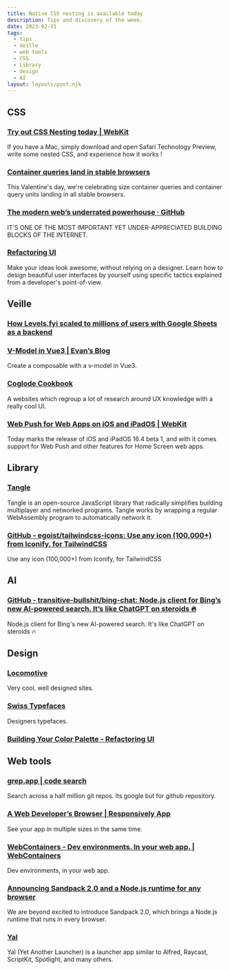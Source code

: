 ```yaml
---
title: Native CSS nesting is available today
description: Tips and discovery of the week.
date: 2023-02-21
tags:
  - tips
  - Veille
  - web tools
  - CSS
  - Library
  - design
  - AI
layout: layouts/post.njk
---
```


## CSS

### [Try out CSS Nesting today | WebKit](https://webkit.org/blog/13813/try-css-nesting-today-in-safari-technology-preview/)

If you have a Mac, simply download and open Safari Technology Preview, write some nested CSS, and experience how it works !

### [Container queries land in stable browsers](https://web.dev/cq-stable/)

This Valentine's day, we're celebrating size container queries and container query units landing in all stable browsers.

### [The modern web’s underrated powerhouse · GitHub](https://github.com/readme/featured/css-future)

IT’S ONE OF THE MOST IMPORTANT YET UNDER-APPRECIATED BUILDING BLOCKS OF THE INTERNET.

### [Refactoring UI](https://www.refactoringui.com/)
Make your ideas look awesome, without relying on a designer.
Learn how to design beautiful user interfaces by yourself using specific tactics explained from a developer's point-of-view.

## Veille

### [How Levels.fyi scaled to millions of users with Google Sheets as a backend](https://www.levels.fyi/blog/scaling-to-millions-with-google-sheets.html)

### [V-Model in Vue3 | Evan’s Blog](https://vanoneang.github.io/article/v-model-in-vue3.html#turn-it-into-a-composable)

Create a composable with a v-model in Vue3.

### [Coglode Cookbook](https://www.coglode.com/cookbook)

A websites which regroup a lot of research around UX knowledge with a really cool UI.

### [Web Push for Web Apps on iOS and iPadOS | WebKit](https://webkit.org/blog/13878/web-push-for-web-apps-on-ios-and-ipados/)

Today marks the release of iOS and iPadOS 16.4 beta 1, and with it comes support for Web Push and other features for Home Screen web apps.

## Library

### [Tangle](https://tanglesync.com/#BigPlumpSparrow)

Tangle is an open-source JavaScript library that radically simplifies building multiplayer and networked programs. Tangle works by wrapping a regular WebAssembly program to automatically network it.

### [GitHub - egoist/tailwindcss-icons: Use any icon (100,000+) from Iconify, for TailwindCSS](https://github.com/egoist/tailwindcss-icons)

Use any icon (100,000+) from Iconify, for TailwindCSS

## AI

### [GitHub - transitive-bullshit/bing-chat: Node.js client for Bing’s new AI-powered search. It’s like ChatGPT on steroids 🔥](https://github.com/transitive-bullshit/bing-chat)

Node.js client for Bing's new AI-powered search. It's like ChatGPT on steroids 🔥

## Design

### [Locomotive](https://locomotive.ca/en)

Very cool, well designed sites.

### [Swiss Typefaces](https://www.swisstypefaces.com/)

Designers typefaces.

### [Building Your Color Palette - Refactoring UI](https://www.refactoringui.com/previews/building-your-color-palette)

## Web tools

### [grep.app | code search](https://grep.app/)

Search across a half million git repos. Its google but for github repository.

### [A Web Developer’s Browser | Responsively App](https://responsively.app/)

See your app in multiple sizes in the same time.

### [WebContainers - Dev environments. In your web app. | WebContainers](https://webcontainers.io/)

Dev environments, in your web app.

### [Announcing Sandpack 2.0 and a Node.js runtime for any browser](https://codesandbox.io/blog/announcing-sandpack-2)

We are beyond excited to introduce Sandpack 2.0, which brings a Node.js runtime that runs in every browser.

### [Yal](https://github.com/srsholmes/yal)

Yal (Yet Another Launcher) is a launcher app similar to Alfred, Raycast, ScriptKit, Spotlight, and many others. 
